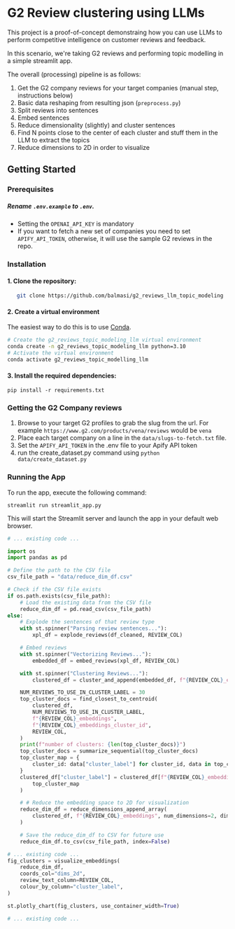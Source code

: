 # G2 Review clustering using LLMs

This project is a proof-of-concept demonstraing how you can use LLMs to perform competitive intelligence on customer reviews and feedback.

In this scenario, we're taking G2 reviews and performing topic modelling in a simple streamlit app.

The overall (processing) pipeline is as follows:
1. Get the G2 company reviews for your target companies (manual step, instructions below) 
2. Basic data reshaping from resulting json (`preprocess.py`)
3. Split reviews into sentences
4. Embed sentences
5. Reduce dimensionality (slightly) and cluster sentences
6. Find N points close to the center of each cluster and stuff them in the LLM to extract the topics
7. Reduce dimensions to 2D in order to visualize

## Getting Started

### Prerequisites


##### Rename `.env.example` to  `.env`.
- Setting the `OPENAI_API_KEY` is mandatory
- If you want to fetch a new set of companies you need to set `APIFY_API_TOKEN`, otherwise, it will use the sample G2 reviews in the repo.



### Installation

#### 1. Clone the repository:
```bash
   git clone https://github.com/balmasi/g2_reviews_llm_topic_modeling
```


#### 2. Create a virtual environment
The easiest way to do this is to use [Conda](https://conda.io/projects/conda/en/latest/user-guide/install/index.html).
```bash
# Create the g2_reviews_topic_modeling_llm virtual environment
conda create -n g2_reviews_topic_modeling_llm python=3.10
# Activate the virtual environment
conda activate g2_reviews_topic_modelling_llm
```

#### 3. Install the required dependencies: 

```
pip install -r requirements.txt
```


### Getting the G2 Company reviews
1. Browse to your target G2 profiles to grab the slug from the url. For example `https://www.g2.com/products/vena/reviews` would be `vena`
2. Place each target company on a line in the `data/slugs-to-fetch.txt` file. 
3. Set the `APIFY_API_TOKEN` in the .env file to your Apify API token
4. run the create_dataset.py command using `python data/create_dataset.py`


### Running the App

To run the app, execute the following command:

```
streamlit run streamlit_app.py
```

This will start the Streamlit server and launch the app in your default web browser.

```streamlit_chunk.py
# ... existing code ...

import os
import pandas as pd

# Define the path to the CSV file
csv_file_path = "data/reduce_dim_df.csv"

# Check if the CSV file exists
if os.path.exists(csv_file_path):
    # Load the existing data from the CSV file
    reduce_dim_df = pd.read_csv(csv_file_path)
else:
    # Explode the sentences of that review type
    with st.spinner("Parsing review sentences..."):
        xpl_df = explode_reviews(df_cleaned, REVIEW_COL)

    # Embed reviews
    with st.spinner("Vectorizing Reviews..."):
        embedded_df = embed_reviews(xpl_df, REVIEW_COL)

    with st.spinner("Clustering Reviews..."):
        clustered_df = cluster_and_append(embedded_df, f"{REVIEW_COL}_embeddings", 15)

    NUM_REVIEWS_TO_USE_IN_CLUSTER_LABEL = 30
    top_cluster_docs = find_closest_to_centroid(
        clustered_df,
        NUM_REVIEWS_TO_USE_IN_CLUSTER_LABEL,
        f"{REVIEW_COL}_embeddings",
        f"{REVIEW_COL}_embeddings_cluster_id",
        REVIEW_COL,
    )
    print(f"number of clusters: {len(top_cluster_docs)}")
    top_cluster_docs = summarize_sequential(top_cluster_docs)
    top_cluster_map = {
        cluster_id: data["cluster_label"] for cluster_id, data in top_cluster_docs.items()
    }
    clustered_df["cluster_label"] = clustered_df[f"{REVIEW_COL}_embeddings_cluster_id"].map(
        top_cluster_map
    )

    # # Reduce the embedding space to 2D for visualization
    reduce_dim_df = reduce_dimensions_append_array(
        clustered_df, f"{REVIEW_COL}_embeddings", num_dimensions=2, dim_col_name="dims_2d"
    )

    # Save the reduce_dim_df to CSV for future use
    reduce_dim_df.to_csv(csv_file_path, index=False)

# ... existing code ...
fig_clusters = visualize_embeddings(
    reduce_dim_df,
    coords_col="dims_2d",
    review_text_column=REVIEW_COL,
    colour_by_column="cluster_label",
)

st.plotly_chart(fig_clusters, use_container_width=True)

# ... existing code ...